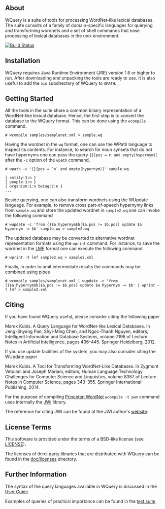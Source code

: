 About
-----

WQuery is a suite of tools for processing WordNet-like lexical databases.
The suite consists of a family of domain-specific languages for querying
and transforming wordnets and a set of shell commands that ease processing of
lexical databases in the unix environment.

[![Build Status](https://travis-ci.org/marekkubis/wquery.svg?branch=master)](https://travis-ci.org/marekkubis/wquery)

Installation
------------

WQuery requires Java Runtime Environment (JRE) version 1.6 or higher to run.
After downloading and unpacking the tools are ready to use.
It is also useful to add the `bin` subdirectory of WQuery to `$PATH`.

Getting Started
---------------

All the tools in the suite share a common binary representation of a WordNet-like lexical database.
Hence, the first step is to convert the database to the WQuery format.
This can be done using the `wcompile` command.

    # wcompile samples/samplenet.xml > sample.wq

Having the wordnet in the `wq` format, one can use the WPath language to inspect its contents.
For instance, to search for noun synsets that do not have hypernyms one can pass the query
`{}[pos = `n` and empty(hypernym)]` after the `-c` option of the `wpath` command.

    # wpath -c '{}[pos = `n` and empty(hypernym)]' sample.wq

    { entity:1:n }
    { people:1:n }
    { organism:1:n being:2:n }
    ...

Beside querying, one can also transform wordnets using the WUpdate language. For example, to remove
cross part-of-speech hypernymy links from `sample.wq` and store the updated wordnet in `sample2.wq`
one can invoke the following command

    # wupdate -c 'from {}$a.hypernym$b[$a.pos != $b.pos] update $a hypernym -= $b' sample.wq > sample2.wq

The updated database may be converted to alternative wordnet representation formats using the `wprint` command.
For instance, to save the wordnet in the [LMF](http://www.lexicalmarkupframework.org/) format one can execute the following command

    # wprint -t lmf sample2.wq > sample2.xml

Finally, in order to omit intermediate results the commands may be combined using pipes

    # wcompile samples/samplenet.xml | wupdate -c 'from {}$a.hypernym$b[$a.pos != $b.pos] update $a hypernym -= $b' | wprint -t lmf > sample2.xml

Citing
------

If you have found WQuery useful, please consider citing the following paper

Marek Kubis. A Query Language for WordNet-like Lexical Databases. In Jeng-Shyang Pan, Shyi-Ming Chen, and Ngoc-Thanh Nguyen, editors, Intelligent Information and Database Systems, volume 7198 of Lecture Notes in Artificial Intelligence, pages 436–445. Springer Heidelberg, 2012.

If you use update facilities of the system, you may also consider citing the WUpdate paper

Marek Kubis. A Tool for Transforming WordNet-Like Databases. In Zygmunt Vetulani and Joseph Mariani, editors, Human Language Technology Challenges for Computer Science and Linguistics, volume 8387 of Lecture Notes in Computer Science, pages 343–355. Springer International Publishing, 2014.

For the purpose of compiling [Princeton WordNet](http://wordnet.princeton.edu) `wcompile -t pwn` command uses internally the [JWI](http://projects.csail.mit.edu/jwi/) library.

The reference for citing JWI can be found at the JWI author's [website](http://projects.csail.mit.edu/jwi/).

License Terms
-------------

This software is provided under the terms of a BSD-like license (see [LICENSE](LICENSE)).

The licenses of third-party libraries that are distributed with WQuery can be found in the [doc/licenses](src/universal/doc/licenses) directory.

Further Information
-------------------

The syntax of the query languages available in WQuery is discussed in the [User Guide](https://github.com/marekkubis/wquery/wiki).

Examples of queries of practical importance can be found in the [test suite](https://github.com/marekkubis/wquery/blob/master/src/test/scala/org/wquery/FunctionalTestSuite.scala).
